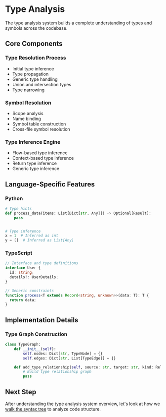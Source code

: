 # Type Analysis

The type analysis system builds a complete understanding of types and symbols across the codebase.

## Core Components

### Type Resolution Process

- Initial type inference
- Type propagation
- Generic type handling
- Union and intersection types
- Type narrowing

### Symbol Resolution

- Scope analysis
- Name binding
- Symbol table construction
- Cross-file symbol resolution

### Type Inference Engine

- Flow-based type inference
- Context-based type inference
- Return type inference
- Generic type inference

## Language-Specific Features

### Python

```python
# Type hints
def process_data(items: List[Dict[str, Any]]) -> Optional[Result]:
    pass


# Type inference
x = 1  # Inferred as int
y = []  # Inferred as List[Any]
```

### TypeScript

```typescript
// Interface and type definitions
interface User {
  id: string;
  details?: UserDetails;
}

// Generic constraints
function process<T extends Record<string, unknown>>(data: T): T {
  return data;
}
```

## Implementation Details

### Type Graph Construction

```python
class TypeGraph:
    def __init__(self):
        self.nodes: Dict[str, TypeNode] = {}
        self.edges: Dict[str, List[TypeEdge]] = {}

    def add_type_relationship(self, source: str, target: str, kind: RelationType):
        # Build type relationship graph
        pass
```

## Next Step

After understanding the type analysis system overview, let's look at how we [walk the syntax tree](./B.%20Tree%20Walking.md) to analyze code structure.
